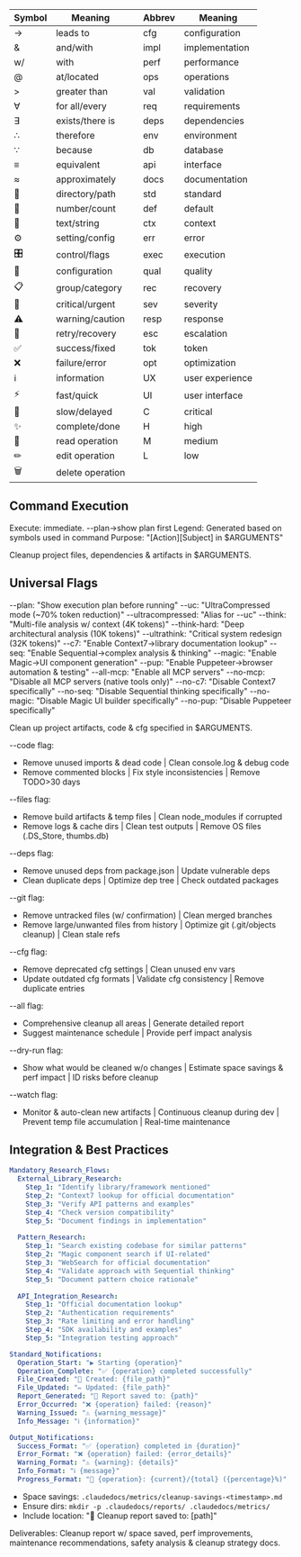 | Symbol | Meaning | | Abbrev | Meaning |
|--------|---------|---|--------|---------|
| → | leads to | | cfg | configuration |
| & | and/with | | impl | implementation |
| w/ | with | | perf | performance |
| @ | at/located | | ops | operations |
| > | greater than | | val | validation |
| ∀ | for all/every | | req | requirements |
| ∃ | exists/there is | | deps | dependencies |
| ∴ | therefore | | env | environment |
| ∵ | because | | db | database |
| ≡ | equivalent | | api | interface |
| ≈ | approximately | | docs | documentation |
| 📁 | directory/path | | std | standard |
| 🔢 | number/count | | def | default |
| 📝 | text/string | | ctx | context |
| ⚙ | setting/config | | err | error |
| 🎛 | control/flags | | exec | execution |
| 🔧 | configuration | | qual | quality |
| 📋 | group/category | | rec | recovery |
| 🚨 | critical/urgent | | sev | severity |
| ⚠ | warning/caution | | resp | response |
| 🔄 | retry/recovery | | esc | escalation |
| ✅ | success/fixed | | tok | token |
| ❌ | failure/error | | opt | optimization |
| ℹ | information | | UX | user experience |
| ⚡ | fast/quick | | UI | user interface |
| 🐌 | slow/delayed | | C | critical |
| ✨ | complete/done | | H | high |
| 📖 | read operation | | M | medium |
| ✏ | edit operation | | L | low |
| 🗑 | delete operation | | |

## Command Execution
Execute: immediate. --plan→show plan first
Legend: Generated based on symbols used in command
Purpose: "[Action][Subject] in $ARGUMENTS"

Cleanup project files, dependencies & artifacts in $ARGUMENTS.

## Universal Flags
--plan: "Show execution plan before running"
--uc: "UltraCompressed mode (~70% token reduction)"
--ultracompressed: "Alias for --uc"
--think: "Multi-file analysis w/ context (4K tokens)"
--think-hard: "Deep architectural analysis (10K tokens)"
--ultrathink: "Critical system redesign (32K tokens)"
--c7: "Enable Context7→library documentation lookup"
--seq: "Enable Sequential→complex analysis & thinking"
--magic: "Enable Magic→UI component generation"
--pup: "Enable Puppeteer→browser automation & testing"
--all-mcp: "Enable all MCP servers"
--no-mcp: "Disable all MCP servers (native tools only)"
--no-c7: "Disable Context7 specifically"
--no-seq: "Disable Sequential thinking specifically"
--no-magic: "Disable Magic UI builder specifically"
--no-pup: "Disable Puppeteer specifically"

Clean up project artifacts, code & cfg specified in $ARGUMENTS.

--code flag:
- Remove unused imports & dead code | Clean console.log & debug code
- Remove commented blocks | Fix style inconsistencies | Remove TODO>30 days

--files flag:
- Remove build artifacts & temp files | Clean node_modules if corrupted
- Remove logs & cache dirs | Clean test outputs | Remove OS files (.DS_Store, thumbs.db)

--deps flag:
- Remove unused deps from package.json | Update vulnerable deps
- Clean duplicate deps | Optimize dep tree | Check outdated packages

--git flag:
- Remove untracked files (w/ confirmation) | Clean merged branches
- Remove large/unwanted files from history | Optimize git (.git/objects cleanup) | Clean stale refs

--cfg flag:
- Remove deprecated cfg settings | Clean unused env vars
- Update outdated cfg formats | Validate cfg consistency | Remove duplicate entries

--all flag:
- Comprehensive cleanup all areas | Generate detailed report
- Suggest maintenance schedule | Provide perf impact analysis

--dry-run flag:
- Show what would be cleaned w/o changes | Estimate space savings & perf impact | ID risks before cleanup

--watch flag:
- Monitor & auto-clean new artifacts | Continuous cleanup during dev | Prevent temp file accumulation | Real-time maintenance

## Integration & Best Practices


```yaml
Mandatory_Research_Flows:
  External_Library_Research:
    Step_1: "Identify library/framework mentioned"
    Step_2: "Context7 lookup for official documentation"
    Step_3: "Verify API patterns and examples"
    Step_4: "Check version compatibility"
    Step_5: "Document findings in implementation"
    
  Pattern_Research:
    Step_1: "Search existing codebase for similar patterns"
    Step_2: "Magic component search if UI-related"
    Step_3: "WebSearch for official documentation"
    Step_4: "Validate approach with Sequential thinking"
    Step_5: "Document pattern choice rationale"
    
  API_Integration_Research:
    Step_1: "Official documentation lookup"
    Step_2: "Authentication requirements"
    Step_3: "Rate limiting and error handling"
    Step_4: "SDK availability and examples"
    Step_5: "Integration testing approach"
```


```yaml
Standard_Notifications:
  Operation_Start: "▶ Starting {operation}"
  Operation_Complete: "✅ {operation} completed successfully"
  File_Created: "📝 Created: {file_path}"
  File_Updated: "✏ Updated: {file_path}"
  Report_Generated: "📄 Report saved to: {path}"
  Error_Occurred: "❌ {operation} failed: {reason}"
  Warning_Issued: "⚠ {warning_message}"
  Info_Message: "ℹ {information}"

Output_Notifications:
  Success_Format: "✅ {operation} completed in {duration}"
  Error_Format: "❌ {operation} failed: {error_details}"
  Warning_Format: "⚠ {warning}: {details}"
  Info_Format: "ℹ {message}"
  Progress_Format: "🔄 {operation}: {current}/{total} ({percentage}%)"
```
- Space savings: `.claudedocs/metrics/cleanup-savings-<timestamp>.md`
- Ensure dirs: `mkdir -p .claudedocs/reports/ .claudedocs/metrics/`
- Include location: "📄 Cleanup report saved to: [path]"

Deliverables: Cleanup report w/ space saved, perf improvements, maintenance recommendations, safety analysis & cleanup strategy docs.
